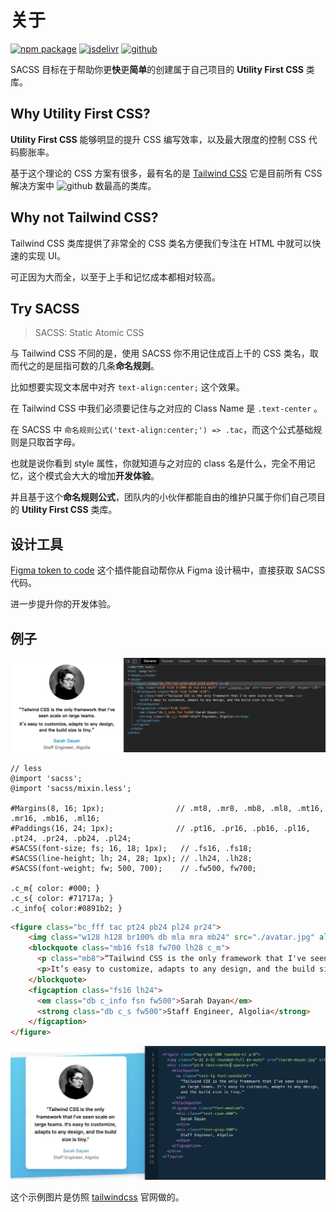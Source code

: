 # 关于

[![npm package][npm-badge]][npm-url] 
[![jsdelivr][jsdelivr-badge]][jsdelivr-url]
[![github][git-badge]][git-url] 

[npm-badge]: https://img.shields.io/npm/v/sacss.svg
[npm-url]: https://www.npmjs.org/package/sacss
[npm-downloads]: https://img.shields.io/npm/dw/sacss
[git-url]: https://github.com/ziven27/SACSS
[git-badge]: https://img.shields.io/github/stars/ziven27/SACSS.svg?style=social
[jsdelivr-badge]: https://data.jsdelivr.com/v1/package/npm/sacss/badge
[jsdelivr-url]: https://www.jsdelivr.com/package/npm/sacss

SACSS 目标在于帮助你更**快**更**简单**的创建属于自己项目的 **Utility First CSS** 类库。

## Why Utility First CSS? 

**Utility First CSS** 能够明显的提升 CSS 编写效率，以及最大限度的控制 CSS 代码膨胀率。

基于这个理论的 CSS 方案有很多，最有名的是 [Tailwind CSS](https://tailwindcss.com/) 它是目前所有 CSS 解决方案中 ![github](https://img.shields.io/github/stars/tailwindlabs/tailwindcss.svg?style=social) 数最高的类库。

## Why not Tailwind CSS? 

Tailwind CSS 类库提供了非常全的 CSS 类名方便我们专注在 HTML 中就可以快速的实现 UI。 

可正因为大而全，以至于上手和记忆成本都相对较高。

## Try SACSS

> SACSS: Static Atomic CSS

与 Tailwind CSS 不同的是，使用 SACSS 你不用记住成百上千的 CSS 类名，取而代之的是屈指可数的几条**命名规则**。

比如想要实现文本居中对齐 `text-align:center;` 这个效果。

在 Tailwind CSS 中我们必须要记住与之对应的 Class Name 是 `.text-center` 。

在 SACSS 中 `命名规则公式('text-align:center;') => .tac`，而这个公式基础规则是只取首字母。

也就是说你看到 style 属性，你就知道与之对应的 class 名是什么，完全不用记忆，这个模式会大大的增加**开发体验**。

并且基于这个**命名规则公式**，团队内的小伙伴都能自由的维护只属于你们自己项目的 **Utility First CSS** 类库。

## 设计工具

[Figma token to code](https://www.figma.com/community/plugin/759651077059504375/Token--%3E-Code) 这个插件能自动帮你从 Figma 设计稿中，直接获取 SACSS 代码。

进一步提升你的开发体验。

## 例子

![img](/img/thumb.png)

```less
// less
@import 'sacss';
@import 'sacss/mixin.less';

#Margins(8, 16; 1px);                // .mt8, .mr8, .mb8, .ml8, .mt16, .mr16, .mb16, .ml16;
#Paddings(16, 24; 1px);              // .pt16, .pr16, .pb16, .pl16, .pt24, .pr24, .pb24, .pl24;
#SACSS(font-size; fs; 16, 18; 1px);   // .fs16, .fs18;
#SACSS(line-height; lh; 24, 28; 1px); // .lh24, .lh28;
#SACSS(font-weight; fw; 500, 700);    // .fw500, fw700;

.c_m{ color: #000; }
.c_s{ color: #71717a; }
.c_info{ color:#0891b2; }
```

```html
<figure class="bc_fff tac pt24 pb24 pl24 pr24">
    <img class="w128 h128 br100% db mla mra mb24" src="./avatar.jpg" alt="avatar" width="128" height="128" />
    <blockquote class="mb16 fs18 fw700 lh28 c_m">
      <p class="mb8">“Tailwind CSS is the only framework that I've seen scale on large teams.</p>
      <p>It’s easy to customize, adapts to any design, and the build size is tiny.”</p>
    </blockquote>
    <figcaption class="fs16 lh24">
      <em class="db c_info fsn fw500">Sarah Dayan</em>
      <strong class="db c_s fw500">Staff Engineer, Algolia</strong>
    </figcaption>
</figure>
```

![img](/img/tailwindcss.jpg)

这个示例图片是仿照 [tailwindcss](https://tailwindcss.com/) 官网做的。




